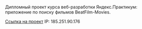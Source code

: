 
Дипломный проект курса веб-разработки Яндекс.Практикум: приложение по поиску фильмов BeatFilm-Movies. 

[Ссылка на проект](moviesexplorer.telekis.nomoredomains.xyz) IP: 185.251.90.176

